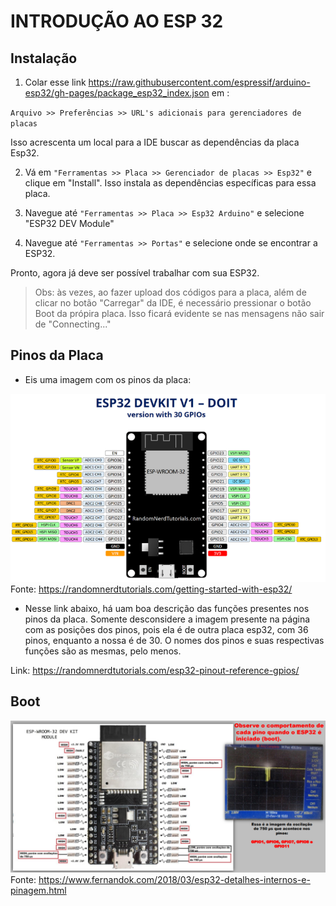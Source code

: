 # INTRODUÇÃO AO ESP 32

## Instalação
1. Colar esse link https://raw.githubusercontent.com/espressif/arduino-esp32/gh-pages/package_esp32_index.json em :

``Arquivo >> Preferências >> URL's adicionais para gerenciadores de placas``

Isso acrescenta um local para a IDE buscar as dependências da placa Esp32.

2. Vá em `"Ferramentas >> Placa >> Gerenciador de placas >> Esp32"` e clique em "Install". Isso instala as dependências específicas para essa placa.

3. Navegue até `"Ferramentas >> Placa >> Esp32 Arduino"` e selecione "ESP32 DEV Module"

4. Navegue até `"Ferramentas >> Portas"` e selecione onde se encontrar a ESP32.

Pronto, agora já deve ser possível trabalhar com sua ESP32.

> Obs: às vezes, ao fazer upload dos códigos para a placa, além de clicar no botão "Carregar" da IDE, é necessário pressionar o botão Boot da própira placa. Isso ficará evidente se nas mensagens não sair de "Connecting..."

## Pinos da Placa

* Eis uma imagem com os pinos da placa:

![Portas da placa](./img/img1.png)
Fonte: https://randomnerdtutorials.com/getting-started-with-esp32/

* Nesse link abaixo, há uam boa descrição das funções presentes nos pinos da placa. Somente desconsidere a imagem presente na página com as posições dos pinos, pois ela é de outra placa esp32, com 36 pinos, enquanto a nossa é de 30. O nomes dos pinos e suas respectivas funções são as mesmas, pelo menos.

Link: https://randomnerdtutorials.com/esp32-pinout-reference-gpios/

## Boot

![Portas no boot](./img/img2.png)
Fonte: https://www.fernandok.com/2018/03/esp32-detalhes-internos-e-pinagem.html